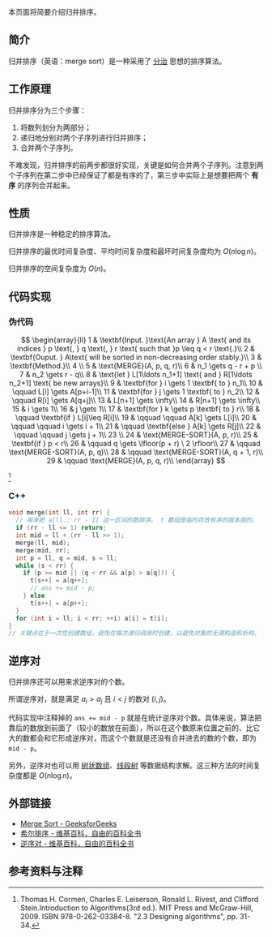 本页面将简要介绍归并排序。

## 简介

归并排序（英语：merge sort）是一种采用了 [分治](./divide-and-conquer.md) 思想的排序算法。

## 工作原理

归并排序分为三个步骤：

1. 将数列划分为两部分；
2. 递归地分别对两个子序列进行归并排序；
3. 合并两个子序列。

不难发现，归并排序的前两步都很好实现，关键是如何合并两个子序列。注意到两个子序列在第二步中已经保证了都是有序的了，第三步中实际上是想要把两个 **有序** 的序列合并起来。

## 性质

归并排序是一种稳定的排序算法。

归并排序的最优时间复杂度、平均时间复杂度和最坏时间复杂度均为 $O(n\log n)$。

归并排序的空间复杂度为 $O(n)$。

## 代码实现

### 伪代码

$$
\begin{array}{ll}
1 & \textbf{Input. }\text{An array } A \text{ and its indices } p \text{, } q \text{, } r \text{ such that }p \leq q < r \text{.}\\
2 & \textbf{Ouput. } A\text{ will be sorted in non-decreasing order stably.}\\
3 & \textbf{Method.}\\
4 \\
5 & \text{MERGE}(A, p, q, r)\\
6 & n_1 \gets q - r + p \\
7 & n_2 \gets r - q\\
8 & \text{let } L[1\ldots n_1+1] \text{ and } R[1\ldots n_2+1] \text{ be new arrays}\\
9 & \textbf{for } i \gets 1 \textbf{ to } n_1\\
10 & \qquad L[i] \gets A[p+i-1]\\
11 & \textbf{for } j \gets 1 \textbf{ to } n_2\\
12 & \qquad R[i] \gets A[q+j]\\
13 & L[n+1] \gets \infty\\
14 & R[n+1] \gets \infty\\
15 & i \gets 1\\
16 & j \gets 1\\
17 & \textbf{for } k \gets p \textbf{ to } r\\
18 & \qquad \textbf{if } L[i]\leq R[i]\\
19 & \qquad \qquad A[k] \gets L[i]\\
20 & \qquad \qquad i \gets i + 1\\
21 & \qquad \textbf{else } A[k] \gets R[j]\\
22 & \qquad \qquad j \gets j + 1\\
23 \\
24 & \text{MERGE-SORT}(A, p, r)\\
25 & \textbf{if } p < r\\
26 & \qquad q \gets \lfloor(p + r) \ 2 \rfloor\\
27 & \qquad \text{MERGE-SORT}(A, p, q)\\
28 & \qquad \text{MERGE-SORT}(A, q + 1, r)\\
29 & \qquad \text{MERGE}(A, p, q, r)\\
\end{array}
$$

[^ref1]

### C++

```cpp
void merge(int ll, int rr) {
  // 用来把 a[ll.. rr - 1] 这一区间的数排序。 t 数组是临时存放有序的版本用的。
  if (rr - ll <= 1) return;
  int mid = ll + (rr - ll >> 1);
  merge(ll, mid);
  merge(mid, rr);
  int p = ll, q = mid, s = ll;
  while (s < rr) {
    if (p >= mid || (q < rr && a[p] > a[q])) {
      t[s++] = a[q++];
      // ans += mid - p;
    } else
      t[s++] = a[p++];
  }
  for (int i = ll; i < rr; ++i) a[i] = t[i];
}
// 关键点在于一次性创建数组，避免在每次递归调用时创建，以避免对象的无谓构造和析构。
```

## 逆序对

归并排序还可以用来求逆序对的个数。

所谓逆序对，就是满足 $a_{i} > a_{j}$ 且 $i < j$ 的数对 $(i, j)$。

代码实现中注释掉的 `ans += mid - p` 就是在统计逆序对个数。具体来说，算法把靠后的数放到前面了（较小的数放在前面），所以在这个数原来位置之前的、比它大的数都会和它形成逆序对，而这个个数就是还没有合并进去的数的个数，即为 `mid - p`。

另外，逆序对也可以用 [树状数组](../ds/fenwick.md)、[线段树](../ds/seg.md) 等数据结构求解。这三种方法的时间复杂度都是 $O(n \log n)$。

## 外部链接

- [Merge Sort - GeeksforGeeks](https://www.geeksforgeeks.org/merge-sort/)
- [希尔排序 - 维基百科，自由的百科全书](https://zh.wikipedia.org/wiki/%E5%BD%92%E5%B9%B6%E6%8E%92%E5%BA%8F)
- [逆序对 - 维基百科，自由的百科全书](https://zh.wikipedia.org/wiki/%E9%80%86%E5%BA%8F%E5%AF%B9)

## 参考资料与注释

[^ref1]: Thomas H. Cormen, Charles E. Leiserson, Ronald L. Rivest, and Clifford Stein.Introduction to Algorithms(3rd ed.). MIT Press and McGraw-Hill, 2009. ISBN 978-0-262-03384-8. "2.3 Designing algorithms", pp. 31-34.

